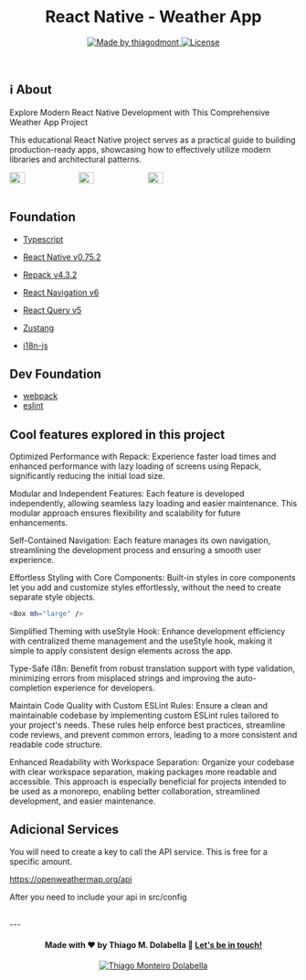 <h1 align="center">React Native - Weather App</h1>

<p align="center">

  <a href="https://www.linkedin.com/in/thiago-monteiro-dolabella-74822231/">
    <img alt="Made by thiagodmont" src="https://img.shields.io/badge/made%20by-thiagodmont-brightgreen">
  </a>

  <a href="LICENSE">
    <img alt="License" src="https://img.shields.io/badge/license-MIT-%23F8952D">
  </a>
  
</p>

<br/>

## :information_source: About

Explore Modern React Native Development with This Comprehensive Weather App Project

This educational React Native project serves as a practical guide to building production-ready apps, showcasing how to effectively utilize modern libraries and architectural patterns.

<div style="display: flex;">
  <img src="https://dolabellabucket.s3.sa-east-1.amazonaws.com/NewWeather01.png" width="23%" style="margin-right: 1%" />
  <img src="https://dolabellabucket.s3.sa-east-1.amazonaws.com/NewWeather02.png" width="23%" style="margin-right: 1%" />
  <img src="https://dolabellabucket.s3.sa-east-1.amazonaws.com/NewWeather03.png" width="23%" style="margin-right: 1%"/>
</div>

<br />

## Foundation

- [Typescript](http://typescriptlang.org/)

- [React Native v0.75.2](https://reactnative.dev/)
- [Repack v4.3.2](https://github.com/callstack/repack)
- [React Navigation v6](https://reactnavigation.org/docs/6.x/getting-started)
- [React Query v5](https://tanstack.com/query/latest/docs/framework/react/overview)
- [Zustang](https://github.com/pmndrs/zustand)
- [i18n-js](https://github.com/fnando/i18n-js)

## Dev Foundation

- [webpack](https://webpack.js.org/)
- [eslint](https://eslint.org/)

## Cool features explored in this project

Optimized Performance with Repack: Experience faster load times and enhanced performance with lazy loading of screens using Repack, significantly reducing the initial load size.

Modular and Independent Features: Each feature is developed independently, allowing seamless lazy loading and easier maintenance. This modular approach ensures flexibility and scalability for future enhancements.

Self-Contained Navigation: Each feature manages its own navigation, streamlining the development process and ensuring a smooth user experience.

Effortless Styling with Core Components: Built-in styles in core components let you add and customize styles effortlessly, without the need to create separate style objects.
```bash
<Box mh="large" />
```

Simplified Theming with useStyle Hook: Enhance development efficiency with centralized theme management and the useStyle hook, making it simple to apply consistent design elements across the app.

Type-Safe i18n: Benefit from robust translation support with type validation, minimizing errors from misplaced strings and improving the auto-completion experience for developers.

Maintain Code Quality with Custom ESLint Rules: Ensure a clean and maintainable codebase by implementing custom ESLint rules tailored to your project's needs. These rules help enforce best practices, streamline code reviews, and prevent common errors, leading to a more consistent and readable code structure.

Enhanced Readability with Workspace Separation: Organize your codebase with clear workspace separation, making packages more readable and accessible. This approach is especially beneficial for projects intended to be used as a monorepo, enabling better collaboration, streamlined development, and easier maintenance.

## Adicional Services

You will need to create a key to call the API service. This is free for a specific amount.

https://openweathermap.org/api

After you need to include your api in src/config

<br />
---
<br />

<h4 align="center">
  Made with ❤️ by Thiago M. Dolabella 👋️ <a href="mailto:thiago.dmont@gmail.com">Let's be in touch!</a>
</h4>

<p align="center">
  <a href="https://www.linkedin.com/in/thiago-monteiro-dolabella-74822231/">
    <img alt="Thiago Monteiro Dolabella" src="https://img.shields.io/badge/LinkedIn-thiagodolabella-0e76a8?style=flat&logoColor=white&logo=linkedin">
  </a>
</p>